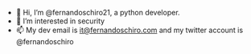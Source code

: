 - 👋 Hi, I’m @fernandoschiro21, a python developer.
- 👀 I’m interested in security
- 📫 My dev email is it@fernandoschiro.com and my twitter account is @fernandoschiro

<!---
fernandoschiro21/fernandoschiro21 is a ✨ special ✨ repository because its `README.md` (this file) appears on your GitHub profile.
You can click the Preview link to take a look at your changes.
--->
